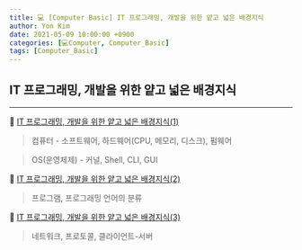 ```yaml
---
title: 💻 [Computer Basic] IT 프로그래밍, 개발을 위한 얕고 넓은 배경지식
author: Yon Kim
date: 2021-05-09 10:00:00 +0900
categories: [💻Computer, Computer_Basic]
tags: [Computer_Basic]
---
```


## IT 프로그래밍, 개발을 위한 얕고 넓은 배경지식
---


👀 [IT 프로그래밍, 개발을 위한 얕고 넓은 배경지식(1)](https://y-oni.tistory.com/190?category=933129)
> 컴퓨터 - 소프트웨어, 하드웨어(CPU, 메모리, 디스크), 펌웨어

> OS(운영체제) -  커널, Shell, CLI, GUI

👀 [IT 프로그래밍, 개발을 위한 얕고 넓은 배경지식(2)](https://y-oni.tistory.com/191?category=933129)
> 프로그램, 프로그래밍 언어의 분류

👀 [IT 프로그래밍, 개발을 위한 얕고 넓은 배경지식(3)](https://y-oni.tistory.com/227?category=933129)
> 네트워크, 프로토콜, 클라이언트-서버